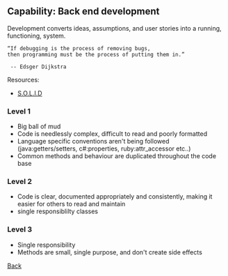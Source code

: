 ## Capability: Back end development

Development converts ideas, assumptions, and user stories into a running, functioning, system.


```
“If debugging is the process of removing bugs,
then programming must be the process of putting them in.”

 -- Edsger Dijkstra
```


Resources:
 - [S.O.L.I.D](https://scotch.io/bar-talk/s-o-l-i-d-the-first-five-principles-of-object-oriented-design)

### Level 1
 - Big ball of mud
 - Code is needlessly complex, difficult to read and poorly formatted
 - Language specific conventions aren't being followed (java:getters/setters, c#:properties, ruby:attr_accessor etc..)
 - Common methods and behaviour are duplicated throughout the code base

### Level 2
 - Code is clear, documented appropriately and consistently, making it easier for others to read and maintain
 - single responsiblilty classes


### Level 3
 - Single responsibility
 - Methods are small, single purpose, and don't create side effects


[Back](https://github.com/colugo/cautious-turtle)
